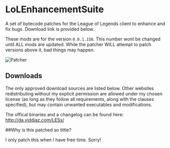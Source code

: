 LoLEnhancementSuite
==================

A set of bytecode patches for the League of Legends client to enhance and fix bugs. Download link is provided below.

These mods are for the version `0.0.1.158`. This number wont be changed until ALL mods are updated. While the patcher WILL attempt to patch versions above it, bad things may happen.

![Patcher](http://i.imgur.com/zcgxRIG.png)

## Downloads

The only approved download sources are listed below. Other websites redistributing without my explicit permission are allowed under my chosen license (as long as they follow all requirements, along with the clauses specified), but may contain unwanted executables and modifications.

The offical binaries and a changelog can be found here: http://da.viddiaz.com/LESs/

##Why is this patched so little?

I only patch this when I have free time. Sorry!